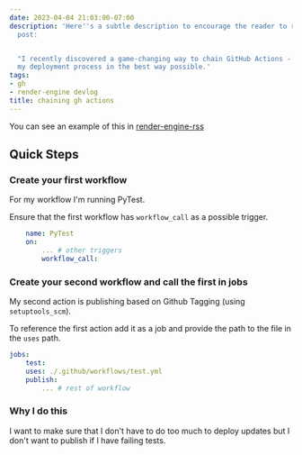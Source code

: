 ```yaml
---
date: 2023-04-04 21:03:00-07:00
description: 'Here''s a subtle description to encourage the reader to read the blog
  post:


  "I recently discovered a game-changing way to chain GitHub Actions - and it''s simplifying
  my deployment process in the best way possible.'
tags:
- gh
- render-engine devlog
title: chaining gh actions
---
```


You can see an example of this in [render-engine-rss](https://github.com/kjaymiller/render-engine-rss/)


## Quick Steps

### Create your first workflow

For my workflow I'm running PyTest.

Ensure that the first workflow has `workflow_call` as a possible trigger.

```yaml
	name: PyTest
	on:
		... # other triggers
		workflow_call:
```

### Create your second workflow and call the first in jobs

My second action is publishing based on Github Tagging (using `setuptools_scm`).

To reference the first action add it as a job and provide the path to the file in the `uses` path.

```yaml
jobs:
	test:
    uses: ./.github/workflows/test.yml
	publish:
		... # rest of workflow
```

### Why I do this

I want to make sure that I don't have to do too much to deploy updates but I don't want to publish if I have failing tests.
